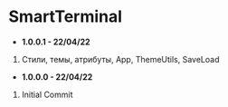 # SmartTerminal

* <b>1.0.0.1 - 22/04/22</b>
1. Стили, темы, атрибуты, App, ThemeUtils, SaveLoad
* <b>1.0.0.0 - 22/04/22</b>
1. Initial Commit

